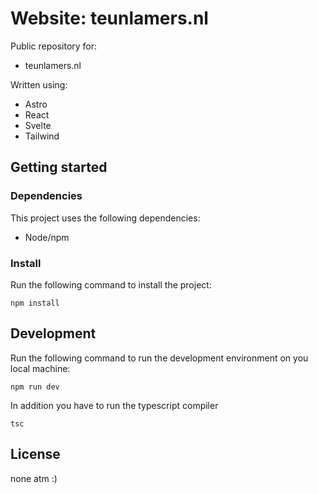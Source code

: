 # Website: teunlamers.nl

Public repository for:
* teunlamers.nl

Written using:
* Astro
* React
* Svelte
* Tailwind

## Getting started

### Dependencies

This project uses the following dependencies:
* Node/npm

### Install

Run the following command to install the project:
```
npm install
```
## Development
Run the following command to run the development environment on you local machine:
```
npm run dev
```
In addition you have to run the typescript compiler
```
tsc 
```
## License
none atm :)

